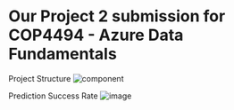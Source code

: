 # Our Project 2 submission for COP4494 - Azure Data Fundamentals

Project Structure
![component](https://user-images.githubusercontent.com/69249527/211600125-0f8c7dbb-757d-4824-be39-efe9bbdab6d5.png)

Prediction Success Rate
![image](https://user-images.githubusercontent.com/69249527/211600127-8b1564fd-817c-4bef-9848-f0ec3baa952e.png)


